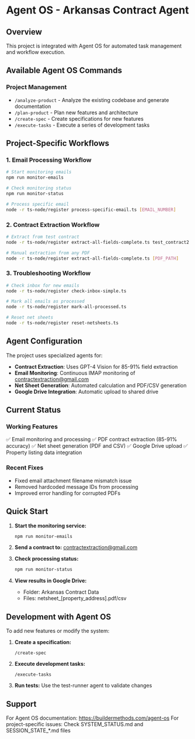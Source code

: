 # Agent OS - Arkansas Contract Agent

## Overview
This project is integrated with Agent OS for automated task management and workflow execution.

## Available Agent OS Commands

### Project Management
- `/analyze-product` - Analyze the existing codebase and generate documentation
- `/plan-product` - Plan new features and architecture
- `/create-spec` - Create specifications for new features
- `/execute-tasks` - Execute a series of development tasks

## Project-Specific Workflows

### 1. Email Processing Workflow
```bash
# Start monitoring emails
npm run monitor-emails

# Check monitoring status
npm run monitor-status

# Process specific email
node -r ts-node/register process-specific-email.ts [EMAIL_NUMBER]
```

### 2. Contract Extraction Workflow
```bash
# Extract from test contract
node -r ts-node/register extract-all-fields-complete.ts test_contract2.pdf

# Manual extraction from any PDF
node -r ts-node/register extract-all-fields-complete.ts [PDF_PATH]
```

### 3. Troubleshooting Workflow
```bash
# Check inbox for new emails
node -r ts-node/register check-inbox-simple.ts

# Mark all emails as processed
node -r ts-node/register mark-all-processed.ts

# Reset net sheets
node -r ts-node/register reset-netsheets.ts
```

## Agent Configuration

The project uses specialized agents for:
- **Contract Extraction**: Uses GPT-4 Vision for 85-91% field extraction
- **Email Monitoring**: Continuous IMAP monitoring of contractextraction@gmail.com
- **Net Sheet Generation**: Automated calculation and PDF/CSV generation
- **Google Drive Integration**: Automatic upload to shared drive

## Current Status

### Working Features
✅ Email monitoring and processing
✅ PDF contract extraction (85-91% accuracy)
✅ Net sheet generation (PDF and CSV)
✅ Google Drive upload
✅ Property listing data integration

### Recent Fixes
- Fixed email attachment filename mismatch issue
- Removed hardcoded message IDs from processing
- Improved error handling for corrupted PDFs

## Quick Start

1. **Start the monitoring service:**
   ```bash
   npm run monitor-emails
   ```

2. **Send a contract to:** contractextraction@gmail.com

3. **Check processing status:**
   ```bash
   npm run monitor-status
   ```

4. **View results in Google Drive:**
   - Folder: Arkansas Contract Data
   - Files: netsheet_[property_address].pdf/csv

## Development with Agent OS

To add new features or modify the system:

1. **Create a specification:**
   ```
   /create-spec
   ```

2. **Execute development tasks:**
   ```
   /execute-tasks
   ```

3. **Run tests:**
   Use the test-runner agent to validate changes

## Support

For Agent OS documentation: https://buildermethods.com/agent-os
For project-specific issues: Check SYSTEM_STATUS.md and SESSION_STATE_*.md files